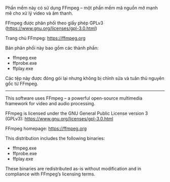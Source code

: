 Phần mềm này có sử dụng FFmpeg – một phần mềm mã nguồn mở mạnh mẽ cho xử lý video và âm thanh.

FFmpeg được phân phối theo giấy phép GPLv3 (https://www.gnu.org/licenses/gpl-3.0.html)

Trang chủ FFmpeg: https://ffmpeg.org

Bản phân phối này bao gồm các thành phần:
- ffmpeg.exe
- ffprobe.exe
- ffplay.exe

Các tệp này được đóng gói lại nhưng không bị chỉnh sửa và tuân thủ nguyên gốc từ FFmpeg.

---

This software uses FFmpeg – a powerful open-source multimedia framework for video and audio processing.

FFmpeg is licensed under the GNU General Public License version 3 (GPLv3): https://www.gnu.org/licenses/gpl-3.0.html

FFmpeg homepage: https://ffmpeg.org

This distribution includes the following binaries:
- ffmpeg.exe  
- ffprobe.exe  
- ffplay.exe  

These binaries are redistributed as-is without modification and in compliance with FFmpeg’s licensing terms.

